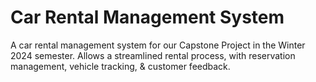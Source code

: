 # Car Rental Management System
A car rental management system for our Capstone Project in the Winter 2024 semester. Allows a streamlined rental process, with reservation management, vehicle tracking, &amp; customer feedback.
